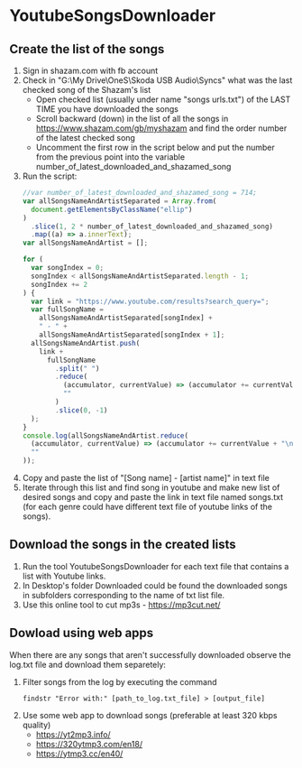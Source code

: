 # YoutubeSongsDownloader

## Create the list of the songs
1. Sign in shazam.com with fb account
1. Check in "G:\My Drive\OneS\Skoda USB Audio\Syncs" what was the last checked song of the Shazam's list
    - Open checked list (usually under name "songs urls.txt") of the LAST TIME you have downloaded the songs
    - Scroll backward (down) in the list of all the songs in https://www.shazam.com/gb/myshazam and find the order number of the latest checked song
    - Uncomment the first row in the script below and put the number from the previous point into the variable number_of_latest_downloaded_and_shazamed_song
3. Run the script:
    ```js
    //var number_of_latest_downloaded_and_shazamed_song = 714;
    var allSongsNameAndArtistSeparated = Array.from(
      document.getElementsByClassName("ellip")
    )
      .slice(1, 2 * number_of_latest_downloaded_and_shazamed_song)
      .map((a) => a.innerText);
    var allSongsNameAndArtist = [];
    
    for (
      var songIndex = 0;
      songIndex < allSongsNameAndArtistSeparated.length - 1;
      songIndex += 2
    ) {
      var link = "https://www.youtube.com/results?search_query=";
      var fullSongName =
        allSongsNameAndArtistSeparated[songIndex] +
        " - " +
        allSongsNameAndArtistSeparated[songIndex + 1];
      allSongsNameAndArtist.push(
        link +
          fullSongName
            .split(" ")
            .reduce(
              (accumulator, currentValue) => (accumulator += currentValue + "+"),
              ""
            )
            .slice(0, -1)
      );
    }
    console.log(allSongsNameAndArtist.reduce(
      (accumulator, currentValue) => (accumulator += currentValue + "\n"),
      ""
    ));
    ```
1. Copy and paste the list of "[Song name] - [artist name]" in text file
1. Iterate through this list and find song in youtube and make new list of desired songs and copy and paste the link in text file named songs.txt (for each genre could have different text file of youtube links of the songs).

## Download the songs in the created lists
1. Run the tool YoutubeSongsDownloader for each text file that contains a list with Youtube links.
1. In Desktop's folder Downloaded could be found the downloaded songs in subfolders corresponding to the name of txt list file.
1. Use this online tool to cut mp3s - https://mp3cut.net/

## Dowload using web apps
When there are any songs that aren't successfully downloaded observe the log.txt file and download them separetely:
1. Filter songs from the log by executing the command 
    ```console
    findstr "Error with:" [path_to_log.txt_file] > [output_file]
    ```
1. Use some web app to download songs (preferable at least 320 kbps quality)
    - https://yt2mp3.info/
    - https://320ytmp3.com/en18/
    - https://ytmp3.cc/en40/
